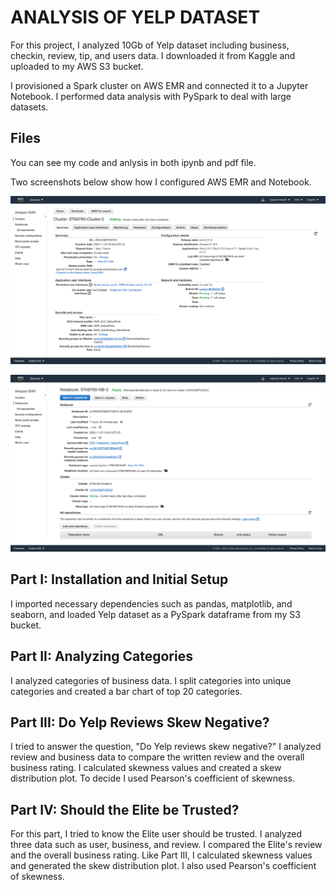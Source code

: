 # ANALYSIS OF YELP DATASET

For this project, I analyzed 10Gb of Yelp dataset including business, checkin, review, tip, and users data. I downloaded it from Kaggle and uploaded to my AWS S3 bucket.

I provisioned a Spark cluster on AWS EMR and connected it to a Jupyter Notebook. I performed data analysis with PySpark to deal with large datasets.


## Files
You can see my code and anlysis in both ipynb and pdf file.

Two screenshots below show how I configured AWS EMR and Notebook.

**![cluster_iamge](assets/cluster_configuration.png)**

**![cluster_iamge](assets/notebook_configuration.png)**



## Part I: Installation and Initial Setup
I imported necessary dependencies such as pandas, matplotlib, and seaborn, and loaded Yelp dataset as a PySpark dataframe from my S3 bucket.

## Part II: Analyzing Categories
I analyzed categories of business data. I split categories into unique categories and created a bar chart of top 20 categories.

## Part III: Do Yelp Reviews Skew Negative?
I tried to answer the question, "Do Yelp reviews skew negative?" I analyzed review and business data to compare the written review and the overall business rating. I calculated skewness values and created a skew distribution plot. To decide I used Pearson's coefficient of skewness.

## Part IV: Should the Elite be Trusted?

For this part, I tried to know the Elite user should be trusted. I analyzed three data such as user, business, and review. I compared the Elite's review and the overall business rating. Like Part III, I calculated skewness values and generated the skew distribution plot. I also used Pearson's coefficient of skewness.
